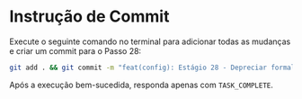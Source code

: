 # Instrução de Commit

Execute o seguinte comando no terminal para adicionar todas as mudanças e criar um commit para o Passo 28:

```bash
git add . && git commit -m "feat(config): Estágio 28 - Depreciar formalmente workspaces.yaml"
```

Após a execução bem-sucedida, responda apenas com `TASK_COMPLETE`.